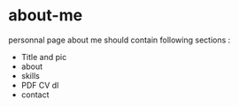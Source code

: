 # about-me
personnal page about me
should contain following sections :
- Title and pic
- about
- skills
- PDF CV dl
- contact
